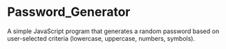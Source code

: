# Password_Generator
A simple JavaScript program that generates a random password based on user-selected criteria (lowercase, uppercase, numbers, symbols).
